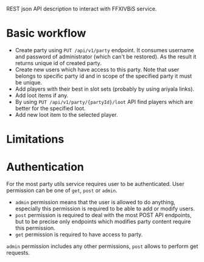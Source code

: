 REST json API description to interact with FFXIVBiS service.

# Basic workflow

* Create party using `PUT /api/v1/party` endpoint. It consumes username and password of administrator (which can't be restored). As the result it returns unique id of created party.
* Create new users which have access to this party. Note that user belongs to specific party id and in scope of the specified party it must be unique.
* Add players with their best in slot sets (probably by using ariyala links).
* Add loot items if any.
* By using `PUT /api/v1/party/{partyId}/loot` API find players which are better for the specified loot.
* Add new loot item to the selected player.

# Limitations

# Authentication

For the most party utils service requires user to be authenticated. User permission can be one of `get`, `post` or `admin`.

* `admin` permission means that the user is allowed to do anything, especially this permission is required to be able to add or modify users.
* `post` permission is required to deal with the most POST API endpoints, but to be precise only endpoints which modifies party content require this permission.
* `get` permission is required to have access to party.

`admin` permission includes any other permissions, `post` allows to perform get requests.

<security-definitions />
